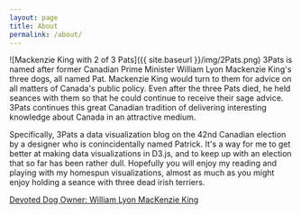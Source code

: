 ```yaml
---
layout: page
title: About
permalink: /about/
---
```


<style type="text/css">
img {
	float: right;
}
</style>

![Mackenzie King with 2 of 3 Pats]({{ site.baseurl }}/img/2Pats.png) 3Pats is named after former Canadian Prime Minister William Lyon Mackenzie King's three dogs, all named Pat. Mackenzie King would turn to them for advice on all matters of Canada's public policy. Even after the three Pats died, he held seances with them so that he could continue to receive their sage advice. 3Pats continues this great Canadian tradition of delivering interesting knowledge about Canada in an attractive medium.

Specifically, 3Pats a data visualization blog on the 42nd Canadian election by a designer who is conincidentally named Patrick. It's a way for me to get better at making data visualizations in D3.js, and to keep up with an election that so far has been rather dull. Hopefully you will enjoy my reading and playing with my homespun visualizations, almost as much as you might enjoy holding a seance with three dead irish terriers.

[Devoted Dog Owner: William Lyon MacKenzie King](http://www.clappisonvet.com/devoted-dog-owner-william-lyon-mackenzie-king/)